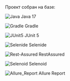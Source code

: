 Проект собран на базе:

![Java](https://user-images.githubusercontent.com/113473333/233668434-b44bb931-4ad9-4dbc-835f-1be98bcb2fd7.png) Java 17


![Gradle](https://user-images.githubusercontent.com/113473333/233668165-03d629b6-8080-4426-a799-a405d734cefd.png) Gradle


![JUnit5](https://user-images.githubusercontent.com/113473333/233668804-7e5e4888-74a2-4a66-81ad-c7fd6dcaa28c.png) JUnit 5


![Selenide](https://user-images.githubusercontent.com/113473333/233669076-84a0d411-519f-4f68-8c1c-004172a582dd.png) Selenide


![Rest-Assured](https://user-images.githubusercontent.com/113473333/233669222-e3738644-6ed4-4f4c-bf77-5fb16f7e8ffa.png) RestAssured

![Selenoid](https://user-images.githubusercontent.com/113473333/233669489-29578713-0d04-4ff6-ba71-283b0f3a7cea.png) Selenoid

![Allure_Report](https://user-images.githubusercontent.com/113473333/233669706-2b78b5a5-1ba0-4f7c-9d56-55c4253aed88.png) Allure Report
